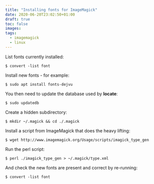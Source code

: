 ```yaml
---
title: "Installing fonts for ImageMagick"
date: 2020-06-20T23:02:50+01:00
draft: true
toc: false
images:
tags:
  - imagemagick
  - linux
---
```

List fonts currently installed:

`$ convert -list font`

Install new fonts - for example:

`$ sudo apt install fonts-dejvu`

You then need to update the database used by **locate**:

`$ sudo updatedb`

Create a hidden subdirectory:

`$ mkdir ~/.magick && cd ./.magick`

Install a script from ImageMagick that does the heavy lifting:

`$ wget http://www.imagemagick.org/Usage/scripts/imagick_type_gen`

Run the perl script:

`$ perl ./imagick_type_gen > ~/.magick/type.xml`

And check the new fonts are present and correct by re-running:

`$ convert -list font`